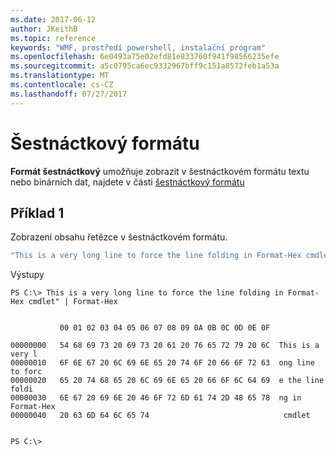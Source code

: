 ```yaml
---
ms.date: 2017-06-12
author: JKeithB
ms.topic: reference
keywords: "WMF, prostředí powershell, instalační program"
ms.openlocfilehash: 6e0493a75e02efd81e833760f941f98566235efe
ms.sourcegitcommit: a5c0795ca6ec9332967bff9c151a8572feb1a53a
ms.translationtype: MT
ms.contentlocale: cs-CZ
ms.lasthandoff: 07/27/2017
---
```

# <a name="format-hex"></a>Šestnáctkový formátu
**Formát šestnáctkový** umožňuje zobrazit v šestnáctkovém formátu textu nebo binárních dat, najdete v části [šestnáctkový formátu](https://msdn.microsoft.com/en-us/powershell/reference/5.1/microsoft.powershell.utility/format-hex)

## <a name="example-1"></a>Příklad 1
Zobrazení obsahu řetězce v šestnáctkovém formátu.

```powershell
"This is a very long line to force the line folding in Format-Hex cmdlet" | Format-Hex
```

Výstupy
```
PS C:\> This is a very long line to force the line folding in Format-Hex cmdlet" | Format-Hex


           00 01 02 03 04 05 06 07 08 09 0A 0B 0C 0D 0E 0F

00000000   54 68 69 73 20 69 73 20 61 20 76 65 72 79 20 6C  This is a very l
00000010   6F 6E 67 20 6C 69 6E 65 20 74 6F 20 66 6F 72 63  ong line to forc
00000020   65 20 74 68 65 20 6C 69 6E 65 20 66 6F 6C 64 69  e the line foldi
00000030   6E 67 20 69 6E 20 46 6F 72 6D 61 74 2D 48 65 78  ng in Format-Hex
00000040   20 63 6D 64 6C 65 74                              cmdlet         


PS C:\>
```

